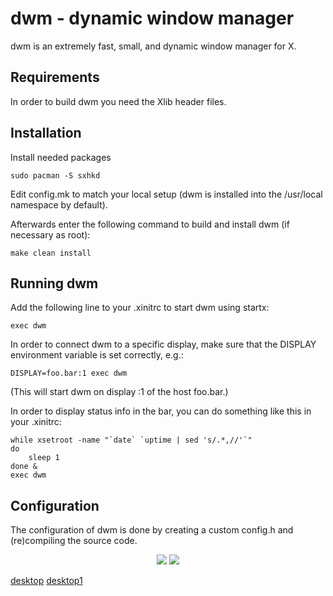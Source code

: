 dwm - dynamic window manager
============================
dwm is an extremely fast, small, and dynamic window manager for X.


Requirements
------------
In order to build dwm you need the Xlib header files. 


Installation
------------
Install needed packages
```
sudo pacman -S sxhkd
```

Edit config.mk to match your local setup (dwm is installed into
the /usr/local namespace by default).

Afterwards enter the following command to build and install dwm (if
necessary as root):

    make clean install



Running dwm
-----------
Add the following line to your .xinitrc to start dwm using startx:

    exec dwm

In order to connect dwm to a specific display, make sure that
the DISPLAY environment variable is set correctly, e.g.:

    DISPLAY=foo.bar:1 exec dwm

(This will start dwm on display :1 of the host foo.bar.)

In order to display status info in the bar, you can do something
like this in your .xinitrc:

    while xsetroot -name "`date` `uptime | sed 's/.*,//'`"
    do
    	sleep 1
    done &
    exec dwm


Configuration
-------------
The configuration of dwm is done by creating a custom config.h
and (re)compiling the source code.

<p align="center">
  <a href="https://github.com/RaZeSloth/raze-dwm"><img src="https://cdn.discordapp.com/attachments/840140272531668992/906267716971794452/unknown.png"></a>
  <a href="https://github.com/RaZeSloth/raze-dwm"><img src="https://cdn.discordapp.com/attachments/840140272531668992/906268083231010947/unknown.png"></a>
</p>

[desktop](https://cdn.discordapp.com/attachments/840140272531668992/906267716971794452/unknown.png)
[desktop1](https://cdn.discordapp.com/attachments/840140272531668992/906268083231010947/unknown.png)